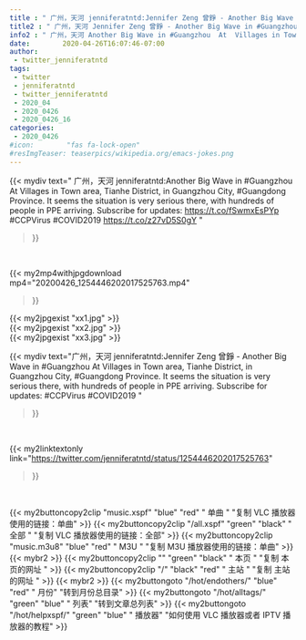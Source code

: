 ```yaml
---
title : " 广州，天河 jenniferatntd:Jennifer Zeng 曾錚 - Another Big Wave in #Guangzhou  At  Villages in Town  area, Tianhe District, in Guangzhou City, #Guangdong Province. It seems the situation is very serious there, with hundreds of people in PPE arriving.  Subscribe for updates: #CCPVirus #COVID2019 "
title2 : " 广州，天河 Jennifer Zeng 曾錚 - Another Big Wave in #Guangzhou  At  Villages in Town  area, Tianhe District, in Guangzhou City, #Guangdong Province. It seems the situation is very serious there, with hundreds of people in PPE arriving.  Subscribe for updates: #CCPVirus #COVID2019 "
info2 : " 广州，天河 Another Big Wave in #Guangzhou  At  Villages in Town  area, Tianhe District, in Guangzhou City, #Guangdong Province. It seems the situation is very serious there, with hundreds of people in PPE arriving.  Subscribe for updates: https://t.co/fSwmxEsPYp #CCPVirus #COVID2019 https://t.co/z27vD5S0gY "
date:        2020-04-26T16:07:46-07:00
author:
 - twitter_jenniferatntd
tags:
 - twitter
 - jenniferatntd
 - twitter_jenniferatntd
 - 2020_04
 - 2020_0426
 - 2020_0426_16
categories:
 - 2020_0426
#icon:        "fas fa-lock-open"
#resImgTeaser: teaserpics/wikipedia.org/emacs-jokes.png
---
```


{{< mydiv text=" 广州，天河 jenniferatntd:Another Big Wave in #Guangzhou  At  Villages in Town  area, Tianhe District, in Guangzhou City, #Guangdong Province. It seems the situation is very serious there, with hundreds of people in PPE arriving.  Subscribe for updates: https://t.co/fSwmxEsPYp #CCPVirus #COVID2019 https://t.co/z27vD5S0gY "
>}}
<br>


{{< my2mp4withjpgdownload mp4="20200426_1254446202017525763.mp4"
>}}

{{< my2jpgexist "xx1.jpg" >}}<br>
{{< my2jpgexist "xx2.jpg" >}}<br>
{{< my2jpgexist "xx3.jpg" >}}<br>



{{< mydiv text="广州，天河 jenniferatntd:Jennifer Zeng 曾錚 - Another Big Wave in #Guangzhou  At  Villages in Town  area, Tianhe District, in Guangzhou City, #Guangdong Province. It seems the situation is very serious there, with hundreds of people in PPE arriving.  Subscribe for updates: #CCPVirus #COVID2019 "
>}}
<br>

{{< my2linktextonly link="https://twitter.com/jenniferatntd/status/1254446202017525763"
>}}


<br>

{{< my2buttoncopy2clip "music.xspf"        "blue"   "red"    " 单曲 "  "复制 VLC 播放器使用的链接：单曲" >}} {{< my2buttoncopy2clip "/all.xspf"         "green"  "black"  " 全部 "  "复制 VLC 播放器使用的链接：全部" >}} {{< my2buttoncopy2clip "music.m3u8"        "blue"   "red"    " M3U  "    "复制 M3U 播放器使用的链接：单曲" >}} {{< mybr2 >}} {{< my2buttoncopy2clip ""                  "green"  "black"  " 本页 "    "复制 本页的网址 " >}} {{< my2buttoncopy2clip "/"                 "black"  "red"    " 主站 "    "复制 主站的网址 " >}} {{< mybr2 >}} {{< my2buttongoto      "/hot/endothers/"   "blue"   "red"    " 月份"   "转到月份总目录" >}} {{< my2buttongoto      "/hot/alltags/"     "green"  "blue"   " 列表"   "转到文章总列表" >}} {{< my2buttongoto      "/hot/helpxspf/"    "green"  "blue"   " 播放器" "如何使用 VLC 播放器或者 IPTV 播放器的教程" >}} 
